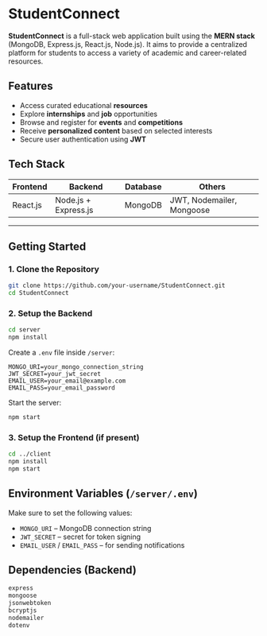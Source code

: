 # StudentConnect

**StudentConnect** is a full-stack web application built using the **MERN stack** (MongoDB, Express.js, React.js, Node.js). It aims to provide a centralized platform for students to access a variety of academic and career-related resources.


## Features

- Access curated educational **resources**
- Explore **internships** and **job** opportunities
- Browse and register for **events** and **competitions**
- Receive **personalized content** based on selected interests
- Secure user authentication using **JWT**


## Tech Stack

| Frontend        | Backend              | Database       | Others                     |
|-----------------|----------------------|----------------|----------------------------|
| React.js        | Node.js + Express.js | MongoDB        | JWT, Nodemailer, Mongoose  |




---

## Getting Started

### 1. Clone the Repository

```bash
git clone https://github.com/your-username/StudentConnect.git
cd StudentConnect
````

### 2. Setup the Backend

```bash
cd server
npm install
```

Create a `.env` file inside `/server`:

```env
MONGO_URI=your_mongo_connection_string
JWT_SECRET=your_jwt_secret
EMAIL_USER=your_email@example.com
EMAIL_PASS=your_email_password
```

Start the server:

```bash
npm start
```

### 3. Setup the Frontend (if present)

```bash
cd ../client
npm install
npm start
```


## Environment Variables (`/server/.env`)

Make sure to set the following values:

* `MONGO_URI` – MongoDB connection string
* `JWT_SECRET` – secret for token signing
* `EMAIL_USER` / `EMAIL_PASS` – for sending notifications


## Dependencies (Backend)

```bash
express
mongoose
jsonwebtoken
bcryptjs
nodemailer
dotenv
```


